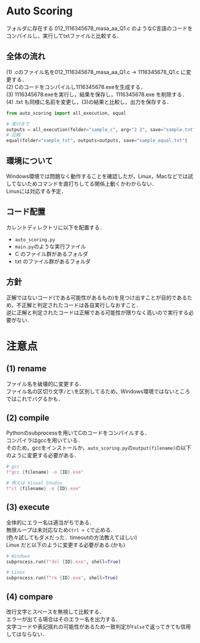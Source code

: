 # Auto Scoring
フォルダに存在する 012_1116345678_masa_aa_Q1.c のようなC言語のコードをコンパイルし，実行してtxtファイルと比較する．  
    
## 全体の流れ
(1) .cのファイル名を012_1116345678_masa_aa_Q1.c → 1116345678_Q1.c に変更する．  
(2) Cのコードをコンパイルし1116345678.exeを生成する．  
(3) 1116345678.exeを実行し，結果を保存し，1116345678.exe を削除する．  
(4) .txt も同様に名前を変更し，(3)の結果と比較し，出力を保存する．  

```python:main.py
from auto_scoring import all_execution, equal

# 実行まで
outputs = all_execution(folder="sample_c", arg="2 2", save="sample.txt")
# 比較
equal(folder="sample_txt", outputs=outputs, save="sample_equal.txt")

```
## 環境について
Windows環境では問題なく動作することを確認したが，Linux，Macなどでは試してないためコマンドを直打ちしてる関係上動くかわからない．  
Linuxには対応する予定．

## コード配置
カレントディレクトリに以下を配置する． 
* `auto_scoring.py`
* `main.py`のような実行ファイル
* C のファイル群があるフォルダ
* txt のファイル群があるフォルダ


## 方針
正解ではないコード(である可能性があるもの)を見つけ出すことが目的であるため，不正解と判定されたコードは各自実行しなおすこと．  
逆に正解と判定されたコードは正解である可能性が限りなく高いので実行する必要がない．

# 注意点
## (1) rename
ファイル名を破壊的に変更する．  
ファイル名の区切り文字`/`と`\`を区別してるため，Windows環境ではないところではこれでバグるかも．

## (2) compile
Pythonのsubprocessを用いてCのコードをコンパイルする．  
コンパイラはgccを用いている．  
そのため，gccをインストールか，`auto_scoring.py`の`output(filename)`の以下のように変更する必要がある．
```python
# gcc 
f"gcc {filename} -o {ID}.exe"

# 例えば Visual Studio 
f"cl {filename} -o {ID}.exe"
```

## (3) execute
全体的にエラー名は適当がちである．  
無限ループは未対応なため`Ctrl + C`で止める.  
(色々試してもダメだった．timeoutの方法教えてほしい)  
Linux だと以下のように変更する必要がある.(かも)
```python
# Windows
subprocess.run(f"del {ID}.exe", shell=True)

# Linux
subprocess.run(f"rm {ID}.exe", shell=True)
```

## (4) compare
改行文字とスペースを無視して比較する．  
エラーが出てる場合はそのエラー名を出力する．  
文字コードや表記揺れの可能性があるため一致判定が`False`で返ってきても信用してはならない．


